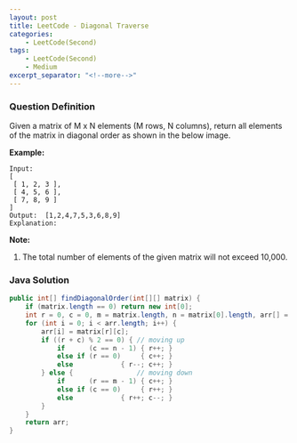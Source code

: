 ```yaml
---
layout: post
title: LeetCode - Diagonal Traverse
categories:
    - LeetCode(Second)
tags:
    - LeetCode(Second)
    - Medium
excerpt_separator: "<!--more-->"
---
```


### Question Definition
Given a matrix of M x N elements (M rows, N columns), return all elements of the matrix in diagonal order as shown in the below image.
<!--more-->

**Example:**
```
Input:
[
 [ 1, 2, 3 ],
 [ 4, 5, 6 ],
 [ 7, 8, 9 ]
]
Output:  [1,2,4,7,5,3,6,8,9]
Explanation:
```
**Note:**
1. The total number of elements of the given matrix will not exceed 10,000.
### Java Solution
```java
public int[] findDiagonalOrder(int[][] matrix) {
    if (matrix.length == 0) return new int[0];
    int r = 0, c = 0, m = matrix.length, n = matrix[0].length, arr[] = new int[m * n];
    for (int i = 0; i < arr.length; i++) {
        arr[i] = matrix[r][c];
        if ((r + c) % 2 == 0) { // moving up
            if      (c == n - 1) { r++; }
            else if (r == 0)     { c++; }
            else            { r--; c++; }
        } else {                // moving down
            if      (r == m - 1) { c++; }
            else if (c == 0)     { r++; }
            else            { r++; c--; }
        }
    }
    return arr;
}
```